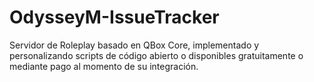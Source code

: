 # OdysseyM-IssueTracker
Servidor de Roleplay basado en QBox Core, implementado y personalizando scripts de código abierto o disponibles gratuitamente o mediante pago al momento de su integración.
